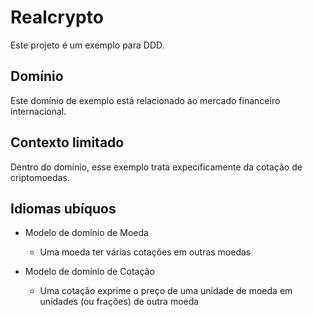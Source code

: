 # Realcrypto

Este projeto é um exemplo para DDD.

## Domínio

Este domínio de exemplo está relacionado ao mercado financeiro internacional.

## Contexto limitado

Dentro do domínio, esse exemplo trata expecificamente da cotação de criptomoedas.

## Idiomas ubíquos

* Modelo de domínio de Moeda
  * Uma moeda ter várias cotações em outras moedas
  
* Modelo de domínio de Cotação
  * Uma cotação exprime o preço de uma unidade de moeda em unidades (ou frações) de outra moeda
